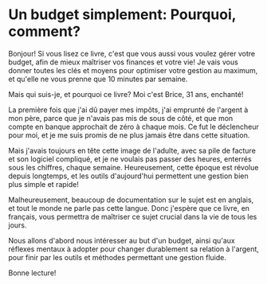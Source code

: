 # Un budget simplement: Pourquoi, comment?

Bonjour! Si vous lisez ce livre, c'est que vous aussi vous voulez gérer votre budget, afin de mieux maîtriser vos finances et votre vie! Je vais vous donner toutes les clés et moyens pour optimiser votre gestion au maximum, et qu'elle ne vous prenne que 10 minutes par semaine.

Mais qui suis-je, et pourquoi ce livre? Moi c'est Brice, 31 ans, enchanté!

La première fois que j'ai dû payer mes impôts, j'ai emprunté de l'argent à mon père, parce que je n'avais pas mis de sous de côté, et que mon compte en banque approchait de zéro à chaque mois. Ce fut le déclencheur pour moi, et je me suis promis de ne plus jamais être dans cette situation.

Mais j'avais toujours en tête cette image de l'adulte, avec sa pile de facture et son logiciel compliqué, et je ne voulais pas passer des heures, enterrés sous les chiffres, chaque semaine. Heureusement, cette époque est révolue depuis longtemps, et les outils d'aujourd'hui permettent une gestion bien plus simple et rapide!

Malheureusement, beaucoup de documentation sur le sujet est en anglais, et tout le monde ne parle pas cette langue. Donc j'espère que ce livre, en français, vous permettra de maîtriser ce sujet crucial dans la vie de tous les jours.

Nous allons d'abord nous intéresser au but d'un budget, ainsi qu'aux réflexes mentaux à adopter pour changer durablement sa relation à l'argent, pour finir par les outils et méthodes permettant une gestion fluide.



Bonne lecture!

